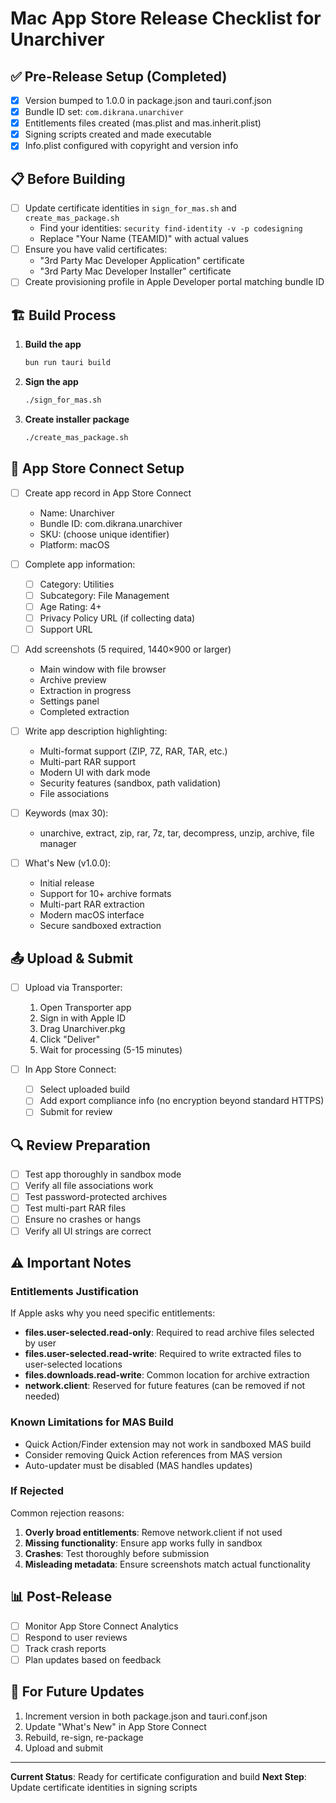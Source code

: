 # Mac App Store Release Checklist for Unarchiver

## ✅ Pre-Release Setup (Completed)

- [x] Version bumped to 1.0.0 in package.json and tauri.conf.json
- [x] Bundle ID set: `com.dikrana.unarchiver`
- [x] Entitlements files created (mas.plist and mas.inherit.plist)
- [x] Signing scripts created and made executable
- [x] Info.plist configured with copyright and version info

## 📋 Before Building

- [ ] Update certificate identities in `sign_for_mas.sh` and `create_mas_package.sh`
  - Find your identities: `security find-identity -v -p codesigning`
  - Replace "Your Name (TEAMID)" with actual values
- [ ] Ensure you have valid certificates:
  - "3rd Party Mac Developer Application" certificate
  - "3rd Party Mac Developer Installer" certificate
- [ ] Create provisioning profile in Apple Developer portal matching bundle ID

## 🏗️ Build Process

1. **Build the app**
   ```bash
   bun run tauri build
   ```

2. **Sign the app**
   ```bash
   ./sign_for_mas.sh
   ```

3. **Create installer package**
   ```bash
   ./create_mas_package.sh
   ```

## 🍎 App Store Connect Setup

- [ ] Create app record in App Store Connect
  - Name: Unarchiver
  - Bundle ID: com.dikrana.unarchiver
  - SKU: (choose unique identifier)
  - Platform: macOS

- [ ] Complete app information:
  - [ ] Category: Utilities
  - [ ] Subcategory: File Management
  - [ ] Age Rating: 4+
  - [ ] Privacy Policy URL (if collecting data)
  - [ ] Support URL

- [ ] Add screenshots (5 required, 1440×900 or larger)
  - Main window with file browser
  - Archive preview
  - Extraction in progress
  - Settings panel
  - Completed extraction

- [ ] Write app description highlighting:
  - Multi-format support (ZIP, 7Z, RAR, TAR, etc.)
  - Multi-part RAR support
  - Modern UI with dark mode
  - Security features (sandbox, path validation)
  - File associations

- [ ] Keywords (max 30):
  - unarchive, extract, zip, rar, 7z, tar, decompress, unzip, archive, file manager

- [ ] What's New (v1.0.0):
  - Initial release
  - Support for 10+ archive formats
  - Multi-part RAR extraction
  - Modern macOS interface
  - Secure sandboxed extraction

## 📤 Upload & Submit

- [ ] Upload via Transporter:
  1. Open Transporter app
  2. Sign in with Apple ID
  3. Drag Unarchiver.pkg
  4. Click "Deliver"
  5. Wait for processing (5-15 minutes)

- [ ] In App Store Connect:
  - [ ] Select uploaded build
  - [ ] Add export compliance info (no encryption beyond standard HTTPS)
  - [ ] Submit for review

## 🔍 Review Preparation

- [ ] Test app thoroughly in sandbox mode
- [ ] Verify all file associations work
- [ ] Test password-protected archives
- [ ] Test multi-part RAR files
- [ ] Ensure no crashes or hangs
- [ ] Verify all UI strings are correct

## ⚠️ Important Notes

### Entitlements Justification
If Apple asks why you need specific entitlements:

- **files.user-selected.read-only**: Required to read archive files selected by user
- **files.user-selected.read-write**: Required to write extracted files to user-selected locations
- **files.downloads.read-write**: Common location for archive extraction
- **network.client**: Reserved for future features (can be removed if not needed)

### Known Limitations for MAS Build

- Quick Action/Finder extension may not work in sandboxed MAS build
- Consider removing Quick Action references from MAS version
- Auto-updater must be disabled (MAS handles updates)

### If Rejected

Common rejection reasons:
1. **Overly broad entitlements**: Remove network.client if not used
2. **Missing functionality**: Ensure app works fully in sandbox
3. **Crashes**: Test thoroughly before submission
4. **Misleading metadata**: Ensure screenshots match actual functionality

## 📊 Post-Release

- [ ] Monitor App Store Connect Analytics
- [ ] Respond to user reviews
- [ ] Track crash reports
- [ ] Plan updates based on feedback

## 🔄 For Future Updates

1. Increment version in both package.json and tauri.conf.json
2. Update "What's New" in App Store Connect
3. Rebuild, re-sign, re-package
4. Upload and submit

---

**Current Status**: Ready for certificate configuration and build
**Next Step**: Update certificate identities in signing scripts
